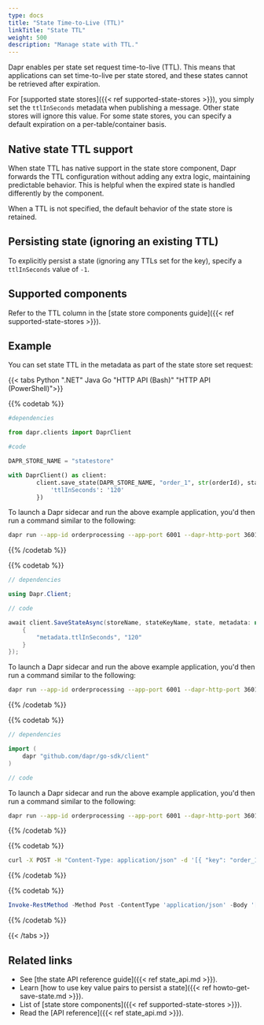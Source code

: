 ```yaml
---
type: docs
title: "State Time-to-Live (TTL)"
linkTitle: "State TTL"
weight: 500
description: "Manage state with TTL."
---
```


Dapr enables per state set request time-to-live (TTL). This means that applications can set time-to-live per state stored, and these states cannot be retrieved after expiration.

For [supported state stores]({{< ref supported-state-stores >}}), you simply set the `ttlInSeconds` metadata when publishing a message. Other state stores will ignore this value. For some state stores, you can specify a default expiration on a per-table/container basis.

## Native state TTL support

When state TTL has native support in the state store component, Dapr forwards the TTL configuration without adding any extra logic, maintaining predictable behavior. This is helpful when the expired state is handled differently by the component.

When a TTL is not specified, the default behavior of the state store is retained.

## Persisting state (ignoring an existing TTL)

To explicitly persist a state (ignoring any TTLs set for the key), specify a `ttlInSeconds` value of `-1`.

## Supported components

Refer to the TTL column in the [state store components guide]({{< ref supported-state-stores >}}).

## Example

You can set state TTL in the metadata as part of the state store set request:

{{< tabs Python ".NET" Java Go "HTTP API (Bash)" "HTTP API (PowerShell)">}}

{{% codetab %}}

<!--python-->

```python
#dependencies

from dapr.clients import DaprClient

#code

DAPR_STORE_NAME = "statestore"

with DaprClient() as client:
        client.save_state(DAPR_STORE_NAME, "order_1", str(orderId), state_metadata={
            'ttlInSeconds': '120'
        }) 

```

To launch a Dapr sidecar and run the above example application, you'd then run a command similar to the following:

```bash
dapr run --app-id orderprocessing --app-port 6001 --dapr-http-port 3601 --dapr-grpc-port 60001 -- python3 OrderProcessingService.py
```

{{% /codetab %}}

{{% codetab %}}

<!--dotnet-->

```csharp
// dependencies

using Dapr.Client;

// code

await client.SaveStateAsync(storeName, stateKeyName, state, metadata: new Dictionary<string, string>() { 
    { 
        "metadata.ttlInSeconds", "120" 
    } 
});
```

To launch a Dapr sidecar and run the above example application, you'd then run a command similar to the following:

```bash
dapr run --app-id orderprocessing --app-port 6001 --dapr-http-port 3601 --dapr-grpc-port 60001 dotnet run
```

{{% /codetab %}}

{{% codetab %}}

<!--go-->

```go
// dependencies

import (
	dapr "github.com/dapr/go-sdk/client"
)

// code

```

To launch a Dapr sidecar and run the above example application, you'd then run a command similar to the following:

```bash
dapr run --app-id orderprocessing --app-port 6001 --dapr-http-port 3601 --dapr-grpc-port 60001 go run .
```

{{% /codetab %}}

{{% codetab %}}

```bash
curl -X POST -H "Content-Type: application/json" -d '[{ "key": "order_1", "value": "250", "metadata": { "ttlInSeconds": "120" } }]' http://localhost:3601/v1.0/state/statestore
```

{{% /codetab %}}

{{% codetab %}}

```powershell
Invoke-RestMethod -Method Post -ContentType 'application/json' -Body '[{"key": "order_1", "value": "250", "metadata": {"ttlInSeconds": "120"}}]' -Uri 'http://localhost:3601/v1.0/state/statestore'
```

{{% /codetab %}}

{{< /tabs >}}

## Related links

- See [the state API reference guide]({{< ref state_api.md >}}).
- Learn [how to use key value pairs to persist a state]({{< ref howto-get-save-state.md >}}).
- List of [state store components]({{< ref supported-state-stores >}}).
- Read the [API reference]({{< ref state_api.md >}}).
